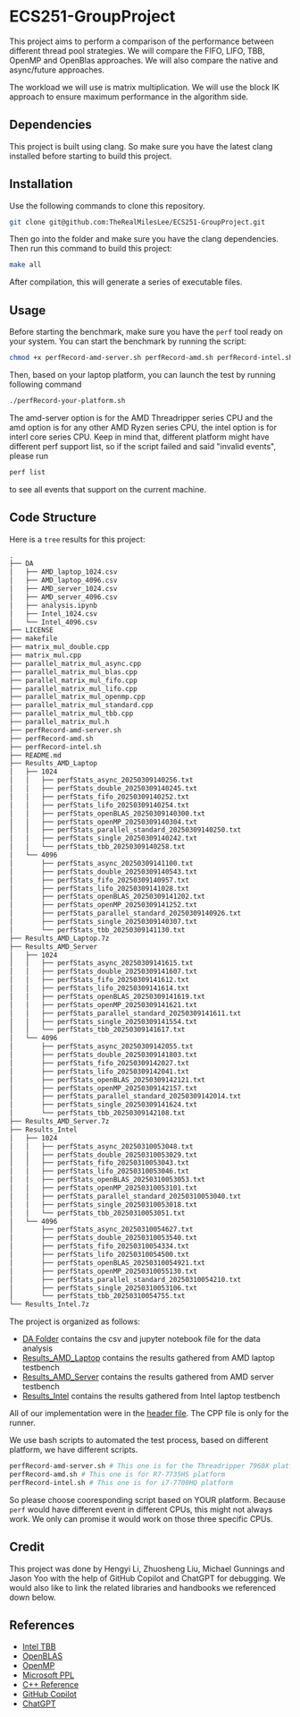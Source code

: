 # ECS251-GroupProject

This project aims to perform a comparison of the performance between different
thread pool strategies. We will compare the FIFO, LIFO, TBB, OpenMP and OpenBlas approaches. We
will also compare the native and async/future approaches.

The workload we will use is matrix multiplication. We will use
the block IK approach to ensure maximum performance in the algorithm side.

## Dependencies
This project is built using clang. So make sure you have the latest clang installed
before starting to build this project.

## Installation
Use the following commands to clone this repository.

```bash
git clone git@github.com:TheRealMilesLee/ECS251-GroupProject.git
```
Then go into the folder and make sure you have the clang dependencies. Then run
this command to build this project:

```bash
make all
```
After compilation, this will generate a series of executable files.

## Usage
Before starting the benchmark, make sure you have the ```perf``` tool ready on
your system. You can start the benchmark by running the script:

```bash
chmod +x perfRecord-amd-server.sh perfRecord-amd.sh perfRecord-intel.sh
```
Then, based on your laptop platform, you can launch the test by running following
command

```bash
./perfRecord-your-platform.sh
```
The amd-server option is for the AMD Threadripper series CPU and the amd option is
for any other AMD Ryzen series CPU, the intel option is for interl core series CPU.
Keep in mind that, different platform might have different perf support list, so if the
script failed and said "invalid events", please run
```bash
perf list
```
to see all events that support on the current machine.

## Code Structure
Here is a ```tree``` results for this project:
```txt
.
├── DA
│   ├── AMD_laptop_1024.csv
│   ├── AMD_laptop_4096.csv
│   ├── AMD_server_1024.csv
│   ├── AMD_server_4096.csv
│   ├── analysis.ipynb
│   ├── Intel_1024.csv
│   └── Intel_4096.csv
├── LICENSE
├── makefile
├── matrix_mul_double.cpp
├── matrix_mul.cpp
├── parallel_matrix_mul_async.cpp
├── parallel_matrix_mul_blas.cpp
├── parallel_matrix_mul_fifo.cpp
├── parallel_matrix_mul_lifo.cpp
├── parallel_matrix_mul_openmp.cpp
├── parallel_matrix_mul_standard.cpp
├── parallel_matrix_mul_tbb.cpp
├── parallel_matrix_mul.h
├── perfRecord-amd-server.sh
├── perfRecord-amd.sh
├── perfRecord-intel.sh
├── README.md
├── Results_AMD_Laptop
│   ├── 1024
│   │   ├── perfStats_async_20250309140256.txt
│   │   ├── perfStats_double_20250309140245.txt
│   │   ├── perfStats_fifo_20250309140252.txt
│   │   ├── perfStats_lifo_20250309140254.txt
│   │   ├── perfStats_openBLAS_20250309140300.txt
│   │   ├── perfStats_openMP_20250309140304.txt
│   │   ├── perfStats_parallel_standard_20250309140250.txt
│   │   ├── perfStats_single_20250309140242.txt
│   │   └── perfStats_tbb_20250309140258.txt
│   └── 4096
│       ├── perfStats_async_20250309141100.txt
│       ├── perfStats_double_20250309140543.txt
│       ├── perfStats_fifo_20250309140957.txt
│       ├── perfStats_lifo_20250309141028.txt
│       ├── perfStats_openBLAS_20250309141202.txt
│       ├── perfStats_openMP_20250309141252.txt
│       ├── perfStats_parallel_standard_20250309140926.txt
│       ├── perfStats_single_20250309140307.txt
│       └── perfStats_tbb_20250309141130.txt
├── Results_AMD_Laptop.7z
├── Results_AMD_Server
│   ├── 1024
│   │   ├── perfStats_async_20250309141615.txt
│   │   ├── perfStats_double_20250309141607.txt
│   │   ├── perfStats_fifo_20250309141612.txt
│   │   ├── perfStats_lifo_20250309141614.txt
│   │   ├── perfStats_openBLAS_20250309141619.txt
│   │   ├── perfStats_openMP_20250309141621.txt
│   │   ├── perfStats_parallel_standard_20250309141611.txt
│   │   ├── perfStats_single_20250309141554.txt
│   │   └── perfStats_tbb_20250309141617.txt
│   └── 4096
│       ├── perfStats_async_20250309142055.txt
│       ├── perfStats_double_20250309141803.txt
│       ├── perfStats_fifo_20250309142027.txt
│       ├── perfStats_lifo_20250309142041.txt
│       ├── perfStats_openBLAS_20250309142121.txt
│       ├── perfStats_openMP_20250309142157.txt
│       ├── perfStats_parallel_standard_20250309142014.txt
│       ├── perfStats_single_20250309141624.txt
│       └── perfStats_tbb_20250309142108.txt
├── Results_AMD_Server.7z
├── Results_Intel
│   ├── 1024
│   │   ├── perfStats_async_20250310053048.txt
│   │   ├── perfStats_double_20250310053029.txt
│   │   ├── perfStats_fifo_20250310053043.txt
│   │   ├── perfStats_lifo_20250310053046.txt
│   │   ├── perfStats_openBLAS_20250310053053.txt
│   │   ├── perfStats_openMP_20250310053101.txt
│   │   ├── perfStats_parallel_standard_20250310053040.txt
│   │   ├── perfStats_single_20250310053018.txt
│   │   └── perfStats_tbb_20250310053051.txt
│   └── 4096
│       ├── perfStats_async_20250310054627.txt
│       ├── perfStats_double_20250310053540.txt
│       ├── perfStats_fifo_20250310054334.txt
│       ├── perfStats_lifo_20250310054500.txt
│       ├── perfStats_openBLAS_20250310054921.txt
│       ├── perfStats_openMP_20250310055130.txt
│       ├── perfStats_parallel_standard_20250310054210.txt
│       ├── perfStats_single_20250310053106.txt
│       └── perfStats_tbb_20250310054755.txt
└── Results_Intel.7z
```
The project is organized as follows:

- [DA Folder]("./DA") contains the csv and jupyter notebook file for the data analysis
- [Results_AMD_Laptop]("./Results_AMD_Laptop") contains the results gathered from AMD laptop testbench
- [Results_AMD_Server]("./Results_AMD_Server") contains the results gathered from AMD server testbench
- [Results_Intel]("./Results_Intel") contains the results gathered from Intel laptop testbench

All of our implementation were in the [header file]("./parallel_matrix_mul.h"). The CPP file is only for the runner.

We use bash scripts to automated the test process, based on different platform, we have different scripts.
```bash
perfRecord-amd-server.sh # This one is for the Threadripper 7960X platform
perfRecord-amd.sh # This one is for R7-7735HS platform
perfRecord-intel.sh # This one is for i7-7700HQ platform
```
So please choose cooresponding script based on YOUR platform. Because ```perf``` would have different event in different CPUs, this might not always work. We only can promise it would work on those three specific CPUs.
## Credit
This project was done by Hengyi Li, Zhuosheng Liu, Michael Gunnings and Jason Yoo
with the help of GitHub Copilot and ChatGPT for debugging. We would also like
to link the related libraries and handbooks we referenced down below.

## References
- [Intel TBB](https://www.intel.com/content/www/us/en/developer/tools/oneapi/onetbb.html)
- [OpenBLAS](http://www.openmathlib.org/OpenBLAS/)
- [OpenMP](https://www.openmp.org/)
- [Microsoft PPL](https://learn.microsoft.com/en-us/cpp/parallel/concrt/parallel-patterns-library-ppl?view=msvc-170)
- [C++ Reference](https://en.cppreference.com/w/)
- [GitHub Copilot](https://github.com/features/copilot)
- [ChatGPT](https://www.openai.com/research/chatgpt)




